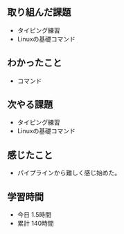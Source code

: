 ## 取り組んだ課題
- タイピング練習
- Linuxの基礎コマンド
## わかったこと
- コマンド
## 次やる課題
- タイピング練習
- Linuxの基礎コマンド
## 感じたこと
- パイプラインから難しく感じ始めた。
## 学習時間
- 今日 1.5時間
- 累計 140時間
